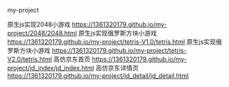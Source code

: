 my-project

原生js实现2048小游戏
https://1361320179.github.io/my-project/2048/2048.html 
原生js实现俄罗斯方块小游戏
https://1361320179.github.io/my-project/tetris-V1.0/tetris.html
原生js实现俄罗斯方块小游戏
https://1361320179.github.io/my-project/tetris-V2.0/tetris.html
高仿京东首页
https://1361320179.github.io/my-project/jd_index/jd_index.html
高仿京东详情页
https://1361320179.github.io/my-project/jd_detail/jd_detail.html


